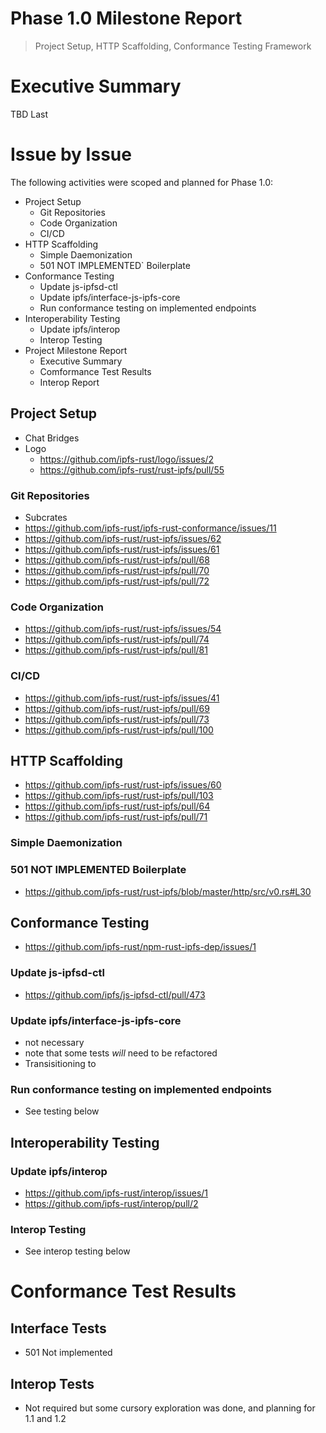 # Phase 1.0 Milestone Report 
> Project Setup, HTTP Scaffolding, Conformance Testing Framework

# Executive Summary

TBD Last

# Issue by Issue

The following activities were scoped and planned for Phase 1.0:

- Project Setup
    - Git Repositories
    - Code Organization
    - CI/CD
- HTTP Scaffolding
    - Simple Daemonization
    - 501 NOT IMPLEMENTED` Boilerplate
- Conformance Testing
    - Update js-ipfsd-ctl
    - Update ipfs/interface-js-ipfs-core
    - Run conformance testing on implemented endpoints
- Interoperability Testing
    - Update ipfs/interop
    - Interop Testing
- Project Milestone Report
    - Executive Summary
    - Comformance Test Results
    - Interop Report

## Project Setup

* Chat Bridges
* Logo
    * https://github.com/ipfs-rust/logo/issues/2
    * https://github.com/ipfs-rust/rust-ipfs/pull/55
    
### Git Repositories

* Subcrates
* https://github.com/ipfs-rust/ipfs-rust-conformance/issues/11  
* https://github.com/ipfs-rust/rust-ipfs/issues/62
* https://github.com/ipfs-rust/rust-ipfs/issues/61
* https://github.com/ipfs-rust/rust-ipfs/pull/68
* https://github.com/ipfs-rust/rust-ipfs/pull/70
* https://github.com/ipfs-rust/rust-ipfs/pull/72

### Code Organization

* https://github.com/ipfs-rust/rust-ipfs/issues/54
* https://github.com/ipfs-rust/rust-ipfs/pull/74
* https://github.com/ipfs-rust/rust-ipfs/pull/81

### CI/CD

* https://github.com/ipfs-rust/rust-ipfs/issues/41
* https://github.com/ipfs-rust/rust-ipfs/pull/69
* https://github.com/ipfs-rust/rust-ipfs/pull/73
* https://github.com/ipfs-rust/rust-ipfs/pull/100

## HTTP Scaffolding

* https://github.com/ipfs-rust/rust-ipfs/issues/60
* https://github.com/ipfs-rust/rust-ipfs/pull/103
* https://github.com/ipfs-rust/rust-ipfs/pull/64
* https://github.com/ipfs-rust/rust-ipfs/pull/71

### Simple Daemonization

### 501 NOT IMPLEMENTED Boilerplate

* https://github.com/ipfs-rust/rust-ipfs/blob/master/http/src/v0.rs#L30

## Conformance Testing

* https://github.com/ipfs-rust/npm-rust-ipfs-dep/issues/1

### Update js-ipfsd-ctl

* https://github.com/ipfs/js-ipfsd-ctl/pull/473

### Update ipfs/interface-js-ipfs-core

* not necessary
* note that some tests _will_ need to be refactored
* Transisitioning to 

### Run conformance testing on implemented endpoints

* See testing below

## Interoperability Testing

### Update ipfs/interop

* https://github.com/ipfs-rust/interop/issues/1
* https://github.com/ipfs-rust/interop/pull/2

### Interop Testing

* See interop testing below

# Conformance Test Results

## Interface Tests

* 501 Not implemented

## Interop Tests

* Not required but some cursory exploration was done, and planning for 1.1 and 1.2
